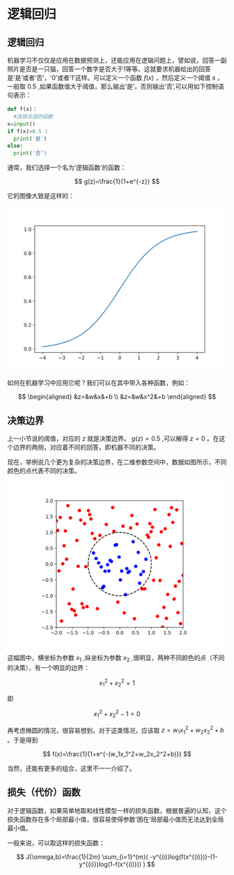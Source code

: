# 逻辑回归

## 逻辑回归

机器学习不仅仅是应用在数据预测上，还能应用在逻辑问题上，譬如说，回答一副照片是否是一只猫，回答一个数字是否大于1等等。这就要求机器给出的回答是‘是’或者’否‘，‘0’或者‘1’这样。可以定义一个函数 $f(x)$ ，然后定义一个阈值 $s$ ，一般取 $0.5$ ,如果函数值大于阈值，那么输出‘是’，否则输出‘否’,可以用如下控制语句表示：

```python
def f(x)：
  #选择合适的函数
x=input()
if f(x)>0.5 :
  print('是')
else:
  print('否‘)
```

通常，我们选择一个名为‘逻辑函数’的函数：

$$
g(z)=\frac{1}{1+e^{-z}} 
$$


它的图像大致是这样的：

![](图片/6.svg)
 
如何在机器学习中应用它呢？我们可以在其中带入各种函数，例如：

$$
\begin{aligned}
&z=&w&x&+b \\
&z=&w&x^2&+b 
\end{aligned}
$$

## 决策边界

上一小节说的阈值，对应的 $z$ 就是决策边界。 $g(z)=0.5$ ,可以解得 $z=0$ 。在这个边界的两侧，对应着不同的回答，即机器不同的决策。

现在，举例说几个更为复杂的决策边界，在二维参数空间中，数据如图所示，不同颜色的点代表不同的决策。

![](图片/7.svg)

这幅图中，横坐标为参数 $x_1$ ,纵坐标为参数 $x_2$ ,很明显，两种不同颜色的点（不同的决策），有一个明显的边界：

$$
x_1^2+x_2^2=1
$$

即

$$
x_1^2+x_2^2-1=0
$$

再考虑椭圆的情况，很容易想到，对于这类情况，应该取 $z= w_1x_1^2+w_2x_2^2+b$ 。于是得到

$$
f(x)=\frac{1}{1+e^{-(w_1x_1^2+w_2x_2^2+b)}} 
$$

当然，还能有更多的组合，这里不一一介绍了。

## 损失（代价）函数

对于逻辑函数，如果简单地取和线性模型一样的损失函数，根据普遍的认知，这个损失函数存在多个局部最小值，很容易使得参数’困在‘局部最小值而无法达到全局最小值。

一般来说，可以取这样的损失函数：

$$
J(\omega,b)=\frac{1}{2m} \sum_{i=1}^{m}( -y^{(i)}log(f(x^{(i)}))-(1-y^{(i)})log(1-f(x^{(i)})) )
$$






